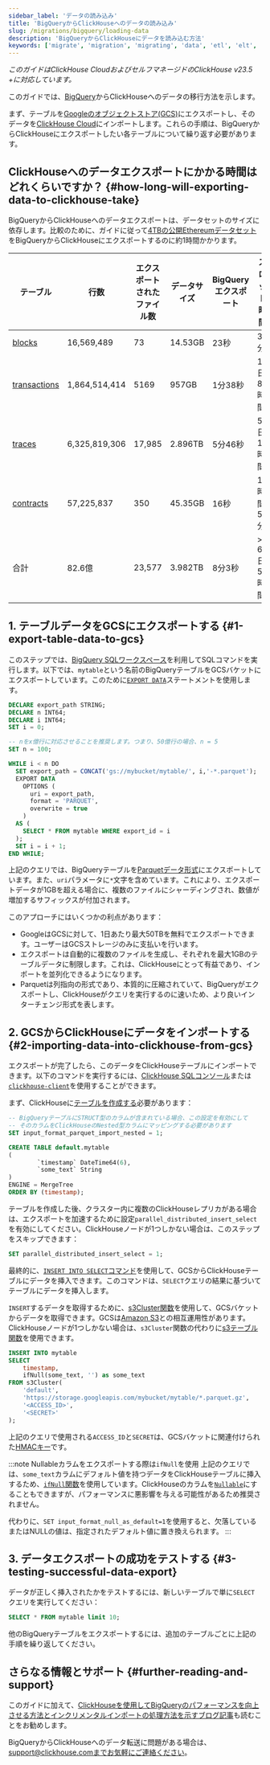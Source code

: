 ```yaml
---
sidebar_label: 'データの読み込み'
title: 'BigQueryからClickHouseへのデータの読み込み'
slug: /migrations/bigquery/loading-data
description: 'BigQueryからClickHouseにデータを読み込む方法'
keywords: ['migrate', 'migration', 'migrating', 'data', 'etl', 'elt', 'BigQuery']
---
```


_このガイドはClickHouse CloudおよびセルフマネージドのClickHouse v23.5 +に対応しています。_

このガイドでは、[BigQuery](https://cloud.google.com/bigquery)からClickHouseへのデータの移行方法を示します。

まず、テーブルを[Googleのオブジェクトストア(GCS)](https://cloud.google.com/storage)にエクスポートし、そのデータを[ClickHouse Cloud](https://clickhouse.com/cloud)にインポートします。これらの手順は、BigQueryからClickHouseにエクスポートしたい各テーブルについて繰り返す必要があります。

## ClickHouseへのデータエクスポートにかかる時間はどれくらいですか？ {#how-long-will-exporting-data-to-clickhouse-take}

BigQueryからClickHouseへのデータエクスポートは、データセットのサイズに依存します。比較のために、ガイドに従って[4TBの公開Ethereumデータセット](https://cloud.google.com/blog/products/data-analytics/ethereum-bigquery-public-dataset-smart-contract-analytics)をBigQueryからClickHouseにエクスポートするのに約1時間かかります。

| テーブル                                                                                                       | 行数           | エクスポートされたファイル数 | データサイズ | BigQueryエクスポート | スロット時間        | ClickHouseインポート |
| ----------------------------------------------------------------------------------------------------------- | -------------- | ------------------------- | --------- | -------------- | --------------- | ------------------ |
| [blocks](https://github.com/ClickHouse/examples/blob/main/ethereum/schemas/blocks.md)                       | 16,569,489     | 73                        | 14.53GB   | 23秒          | 37分           | 15.4秒            |
| [transactions](https://github.com/ClickHouse/examples/blob/main/ethereum/schemas/transactions.md)           | 1,864,514,414  | 5169                      | 957GB     | 1分38秒       | 1日8時間       | 18分5秒           |
| [traces](https://github.com/ClickHouse/examples/blob/main/ethereum/schemas/traces.md)                       | 6,325,819,306  | 17,985                   | 2.896TB   | 5分46秒       | 5日19時間      | 34分55秒          |
| [contracts](https://github.com/ClickHouse/examples/blob/main/ethereum/schemas/contracts.md)                 | 57,225,837     | 350                       | 45.35GB   | 16秒          | 1時間51分      | 39.4秒            |
| 合計                                                                                                       | 82.6億         | 23,577                   | 3.982TB   | 8分3秒       | > 6日5時間     | 53分45秒          |

## 1. テーブルデータをGCSにエクスポートする {#1-export-table-data-to-gcs}

このステップでは、[BigQuery SQLワークスペース](https://cloud.google.com/bigquery/docs/bigquery-web-ui)を利用してSQLコマンドを実行します。以下では、`mytable`という名前のBigQueryテーブルをGCSバケットにエクスポートしています。このために[`EXPORT DATA`](https://cloud.google.com/bigquery/docs/reference/standard-sql/other-statements)ステートメントを使用します。

```sql
DECLARE export_path STRING;
DECLARE n INT64;
DECLARE i INT64;
SET i = 0;

-- nをx億行に対応させることを推奨します。つまり、50億行の場合、n = 5
SET n = 100;

WHILE i < n DO
  SET export_path = CONCAT('gs://mybucket/mytable/', i,'-*.parquet');
  EXPORT DATA
    OPTIONS (
      uri = export_path,
      format = 'PARQUET',
      overwrite = true
    )
  AS (
    SELECT * FROM mytable WHERE export_id = i
  );
  SET i = i + 1;
END WHILE;
```

上記のクエリでは、BigQueryテーブルを[Parquetデータ形式](https://parquet.apache.org/)にエクスポートしています。また、`uri`パラメータに`*`文字を含めています。これにより、エクスポートデータが1GBを超える場合に、複数のファイルにシャーディングされ、数値が増加するサフィックスが付加されます。

このアプローチにはいくつかの利点があります：

- GoogleはGCSに対して、1日あたり最大50TBを無料でエクスポートできます。ユーザーはGCSストレージのみに支払いを行います。
- エクスポートは自動的に複数のファイルを生成し、それぞれを最大1GBのテーブルデータに制限します。これは、ClickHouseにとって有益であり、インポートを並列化できるようになります。
- Parquetは列指向の形式であり、本質的に圧縮されていて、BigQueryがエクスポートし、ClickHouseがクエリを実行するのに速いため、より良いインターチェンジ形式を表します。

## 2. GCSからClickHouseにデータをインポートする {#2-importing-data-into-clickhouse-from-gcs}

エクスポートが完了したら、このデータをClickHouseテーブルにインポートできます。以下のコマンドを実行するには、[ClickHouse SQLコンソール](/integrations/sql-clients/sql-console)または[`clickhouse-client`](/interfaces/cli)を使用することができます。

まず、ClickHouseに[テーブルを作成する](/sql-reference/statements/create/table)必要があります：

```sql
-- BigQueryテーブルにSTRUCT型のカラムが含まれている場合、この設定を有効にして
-- そのカラムをClickHouseのNested型カラムにマッピングする必要があります
SET input_format_parquet_import_nested = 1;

CREATE TABLE default.mytable
(
        `timestamp` DateTime64(6),
        `some_text` String
)
ENGINE = MergeTree
ORDER BY (timestamp);
```

テーブルを作成した後、クラスター内に複数のClickHouseレプリカがある場合は、エクスポートを加速するために設定`parallel_distributed_insert_select`を有効にしてください。ClickHouseノードが1つしかない場合は、このステップをスキップできます：

```sql
SET parallel_distributed_insert_select = 1;
```

最終的に、[`INSERT INTO SELECT`コマンド](/sql-reference/statements/insert-into#inserting-the-results-of-select)を使用して、GCSからClickHouseテーブルにデータを挿入できます。このコマンドは、`SELECT`クエリの結果に基づいてテーブルにデータを挿入します。

`INSERT`するデータを取得するために、[s3Cluster関数](/sql-reference/table-functions/s3Cluster)を使用して、GCSバケットからデータを取得できます。GCSは[Amazon S3](https://aws.amazon.com/s3/)との相互運用性があります。ClickHouseノードが1つしかない場合は、`s3Cluster`関数の代わりに[s3テーブル関数](/sql-reference/table-functions/s3)を使用できます。

```sql
INSERT INTO mytable
SELECT
    timestamp,
    ifNull(some_text, '') as some_text
FROM s3Cluster(
    'default',
    'https://storage.googleapis.com/mybucket/mytable/*.parquet.gz',
    '<ACCESS_ID>',
    '<SECRET>'
);
```

上記のクエリで使用される`ACCESS_ID`と`SECRET`は、GCSバケットに関連付けられた[HMACキー](https://cloud.google.com/storage/docs/authentication/hmackeys)です。

:::note Nullableカラムをエクスポートする際は`ifNull`を使用
上記のクエリでは、`some_text`カラムにデフォルト値を持つデータをClickHouseテーブルに挿入するため、[`ifNull`関数](/sql-reference/functions/functions-for-nulls#ifnull)を使用しています。ClickHouseのカラムを[`Nullable`](/sql-reference/data-types/nullable)にすることもできますが、パフォーマンスに悪影響を与える可能性があるため推奨されません。

代わりに、`SET input_format_null_as_default=1`を使用すると、欠落しているまたはNULLの値は、指定されたデフォルト値に置き換えられます。
:::

## 3. データエクスポートの成功をテストする {#3-testing-successful-data-export}

データが正しく挿入されたかをテストするには、新しいテーブルで単に`SELECT`クエリを実行してください：

```sql
SELECT * FROM mytable limit 10;
```

他のBigQueryテーブルをエクスポートするには、追加のテーブルごとに上記の手順を繰り返してください。

## さらなる情報とサポート {#further-reading-and-support}

このガイドに加えて、[ClickHouseを使用してBigQueryのパフォーマンスを向上させる方法とインクリメンタルインポートの処理方法を示すブログ記事](https://clickhouse.com/blog/clickhouse-bigquery-migrating-data-for-realtime-queries)も読むことをお勧めします。

BigQueryからClickHouseへのデータ転送に問題がある場合は、support@clickhouse.comまでお気軽にご連絡ください。
